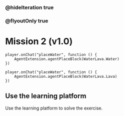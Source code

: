 ### @hideIteration true
### @flyoutOnly true
# Mission 2 (v1.0)

```blocks
player.onChat("placeWater", function () {
    AgentExtension.agentPlaceBlock(WaterLava.Water)
})

```

```template
player.onChat("placeWater", function () {
    AgentExtension.agentPlaceBlock(WaterLava.Lava)
})

```

## Use the learning platform
Use the learning platform to solve the exercise.
